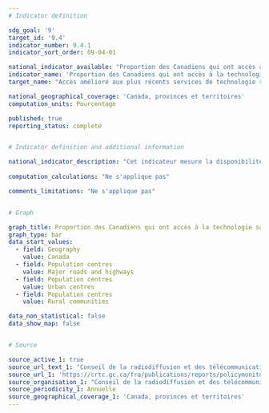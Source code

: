 ```yaml
---
# Indicator definition

sdg_goal: '9'
target_id: '9.4'
indicator_number: 9.4.1
indicator_sort_order: 09-04-01

national_indicator_available: "Proportion des Canadiens qui ont accès à la technologie sans fil mobile généralement déployée la plus récente"
indicator_name: 'Proportion des Canadiens qui ont accès à la technologie sans fil mobile généralement déployée la plus récente'
target_name: "Accès amélioré aux plus récents services de technologie sans fil mobile"

national_geographical_coverage: 'Canada, provinces et territoires'
computation_units: Pourcentage

published: true
reporting_status: complete


# Indicator definition and additional information

national_indicator_description: "Cet indicateur mesure la disponibilité de la technologie sans fil mobile généralement déployée la plus récente. On inclut les technologies telles que HSPA+ (accès haute vitesse par paquets), LTE (évolution à long terme) et LTE ‑A ainsi que la technologie 5G à venir." 
 
computation_calculations: "Ne s'applique pas"

comments_limitations: "Ne s'applique pas"


# Graph

graph_title: Proportion des Canadiens qui ont accès à la technologie sans fil mobile généralement déployée la plus récente
graph_type: bar
data_start_values:
  - field: Geography
    value: Canada
  - field: Population centres
    value: Major roads and highways
  - field: Population centres
    value: Urban centres
  - field: Population centres
    value: Rural communities

data_non_statistical: false
data_show_map: false


# Source

source_active_1: true
source_url_text_1: "Conseil de la radiodiffusion et des télécommunications canadiennes.  Rapport de surveillance des communications"
source_url_1: 'https://crtc.gc.ca/fra/publications/reports/policymonitoring/2020/cmr4.htm'
source_organisation_1: "Conseil de la radiodiffusion et des télécommunications canadiennes"
source_periodicity_1: Annuelle
source_geographical_coverage_1: 'Canada, provinces et territoires'
---
```

